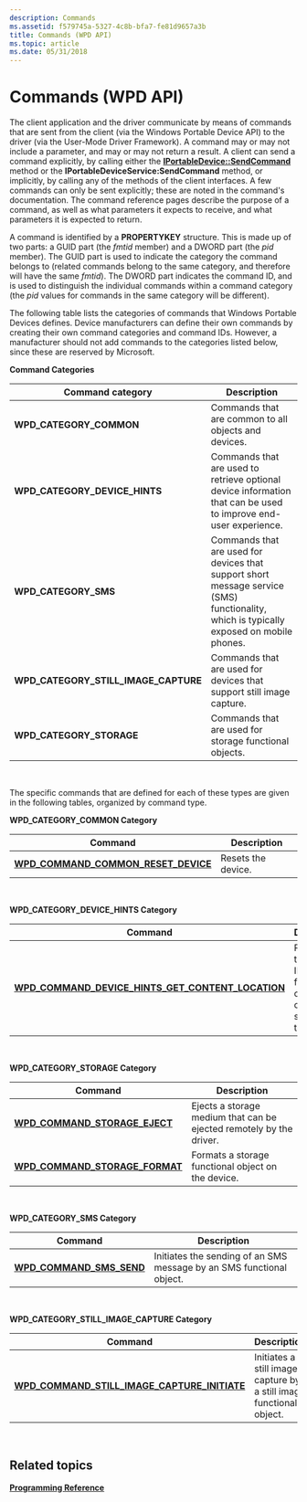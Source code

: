 ```yaml
---
description: Commands
ms.assetid: f579745a-5327-4c8b-bfa7-fe81d9657a3b
title: Commands (WPD API)
ms.topic: article
ms.date: 05/31/2018
---
```


# Commands (WPD API)

The client application and the driver communicate by means of commands that are sent from the client (via the Windows Portable Device API) to the driver (via the User-Mode Driver Framework). A command may or may not include a parameter, and may or may not return a result. A client can send a command explicitly, by calling either the [**IPortableDevice::SendCommand**](/windows/desktop/api/PortableDeviceApi/nf-portabledeviceapi-iportabledevice-sendcommand) method or the **IPortableDeviceService:SendCommand** method, or implicitly, by calling any of the methods of the client interfaces. A few commands can only be sent explicitly; these are noted in the command's documentation. The command reference pages describe the purpose of a command, as well as what parameters it expects to receive, and what parameters it is expected to return.

A command is identified by a **PROPERTYKEY** structure. This is made up of two parts: a GUID part (the *fmtid* member) and a DWORD part (the *pid* member). The GUID part is used to indicate the category the command belongs to (related commands belong to the same category, and therefore will have the same *fmtid*). The DWORD part indicates the command ID, and is used to distinguish the individual commands within a command category (the *pid* values for commands in the same category will be different).

The following table lists the categories of commands that Windows Portable Devices defines. Device manufacturers can define their own commands by creating their own command categories and command IDs. However, a manufacturer should not add commands to the categories listed below, since these are reserved by Microsoft.

**Command Categories**



| Command category                         | Description                                                                                                                             |
|------------------------------------------|-----------------------------------------------------------------------------------------------------------------------------------------|
| **WPD\_CATEGORY\_COMMON**                | Commands that are common to all objects and devices.                                                                                    |
| **WPD\_CATEGORY\_DEVICE\_HINTS**         | Commands that are used to retrieve optional device information that can be used to improve end-user experience.                         |
| **WPD\_CATEGORY\_SMS**                   | Commands that are used for devices that support short message service (SMS) functionality, which is typically exposed on mobile phones. |
| **WPD\_CATEGORY\_STILL\_IMAGE\_CAPTURE** | Commands that are used for devices that support still image capture.                                                                    |
| **WPD\_CATEGORY\_STORAGE**               | Commands that are used for storage functional objects.                                                                                  |



 

The specific commands that are defined for each of these types are given in the following tables, organized by command type.

**WPD\_CATEGORY\_COMMON Category**



| Command                                                                                | Description        |
|----------------------------------------------------------------------------------------|--------------------|
| [**WPD\_COMMAND\_COMMON\_RESET\_DEVICE**](wpd-command-common-reset-device-command.md) | Resets the device. |



 

**WPD\_CATEGORY\_DEVICE\_HINTS Category**



| Command                                                                                                              | Description                                                                      |
|----------------------------------------------------------------------------------------------------------------------|----------------------------------------------------------------------------------|
| [**WPD\_COMMAND\_DEVICE\_HINTS\_GET\_CONTENT\_LOCATION**](wpd-command-device-hints-get-content-location-command.md) | Retrieves the object IDs of folders that can hold an object of a specified type. |



 

**WPD\_CATEGORY\_STORAGE Category**



| Command                                                                     | Description                                                         |
|-----------------------------------------------------------------------------|---------------------------------------------------------------------|
| [**WPD\_COMMAND\_STORAGE\_EJECT**](wpd-command-storage-eject-command.md)   | Ejects a storage medium that can be ejected remotely by the driver. |
| [**WPD\_COMMAND\_STORAGE\_FORMAT**](wpd-command-storage-format-command.md) | Formats a storage functional object on the device.                  |



 

**WPD\_CATEGORY\_SMS Category**



| Command                                                         | Description                                                          |
|-----------------------------------------------------------------|----------------------------------------------------------------------|
| [**WPD\_COMMAND\_SMS\_SEND**](wpd-command-sms-send-command.md) | Initiates the sending of an SMS message by an SMS functional object. |



 

**WPD\_CATEGORY\_STILL\_IMAGE\_CAPTURE Category**



| Command                                                                                                   | Description                                                         |
|-----------------------------------------------------------------------------------------------------------|---------------------------------------------------------------------|
| [**WPD\_COMMAND\_STILL\_IMAGE\_CAPTURE\_INITIATE**](wpd-command-still-image-capture-initiate-command.md) | Initiates a still image capture by a still image functional object. |



 

## Related topics

<dl> <dt>

[**Programming Reference**](programming-reference.md)
</dt> </dl>

 

 



